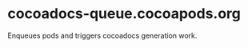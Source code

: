 cocoadocs-queue.cocoapods.org
=============================

Enqueues pods and triggers cocoadocs generation work. 